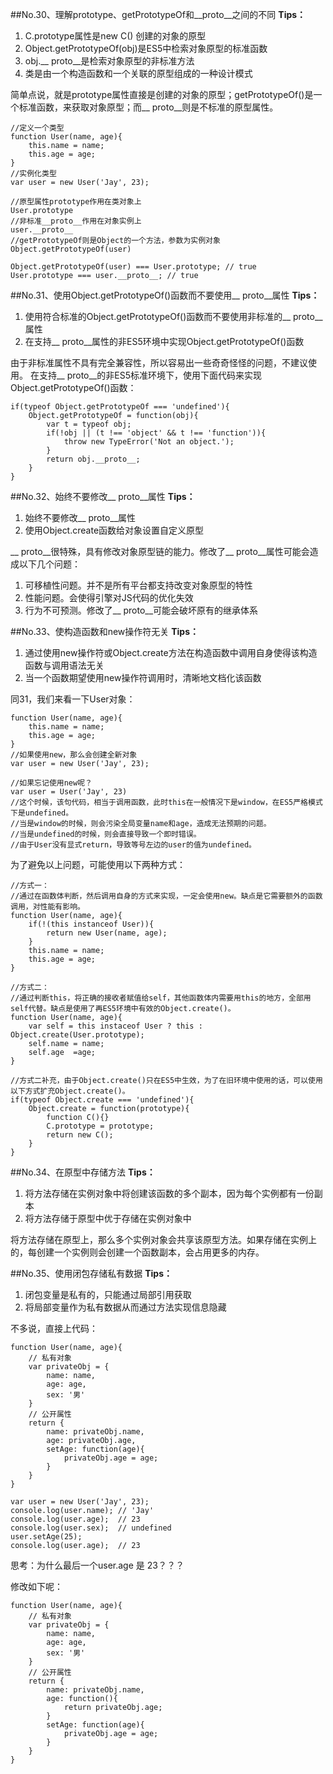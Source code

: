 ##No.30、理解prototype、getPrototypeOf和__proto__之间的不同
**Tips：**

1. C.prototype属性是new C() 创建的对象的原型
2. Object.getPrototypeOf(obj)是ES5中检索对象原型的标准函数
3. obj.__ proto__是检索对象原型的非标准方法
4. 类是由一个构造函数和一个关联的原型组成的一种设计模式

简单点说，就是prototype属性直接是创建的对象的原型；getPrototypeOf()是一个标准函数，来获取对象原型；而__ proto__则是不标准的原型属性。

	//定义一个类型
	function User(name, age){
		this.name = name;
		this.age = age;
	}
	//实例化类型
	var user = new User('Jay', 23);

	//原型属性prototype作用在类对象上
	User.prototype
	//非标准__proto__作用在对象实例上
	user.__proto__
	//getPrototypeOf则是Object的一个方法，参数为实例对象
	Object.getPrototypeOf(user)

	Object.getPrototypeOf(user) === User.prototype; // true
	User.prototype === user.__proto__; // true
	

##No.31、使用Object.getPrototypeOf()函数而不要使用__ proto__属性
**Tips：**

1. 使用符合标准的Object.getPrototypeOf()函数而不要使用非标准的__ proto__属性
2. 在支持__ proto__属性的非ES5环境中实现Object.getPrototypeOf()函数

由于非标准属性不具有完全兼容性，所以容易出一些奇奇怪怪的问题，不建议使用。
在支持__ proto__的非ES5标准环境下，使用下面代码来实现Object.getPrototypeOf()函数：

	if(typeof Object.getPrototypeOf === 'undefined'){
		Object.getPrototypeOf = function(obj){
			var t = typeof obj;
			if(!obj || (t !== 'object' && t !== 'function')){
				throw new TypeError('Not an object.');
			}
			return obj.__proto__;
		}
	}
 
##No.32、始终不要修改__ proto__属性
**Tips：**

1. 始终不要修改__ proto__属性
2. 使用Object.create函数给对象设置自定义原型

__ proto__很特殊，具有修改对象原型链的能力。修改了__ proto__属性可能会造成以下几个问题：

1. 可移植性问题。并不是所有平台都支持改变对象原型的特性
2. 性能问题。会使得引擎对JS代码的优化失效
3. 行为不可预测。修改了__ proto__可能会破坏原有的继承体系


##No.33、使构造函数和new操作符无关
**Tips：**

1. 通过使用new操作符或Object.create方法在构造函数中调用自身使得该构造函数与调用语法无关
2. 当一个函数期望使用new操作符调用时，清晰地文档化该函数

同31，我们来看一下User对象：

	function User(name, age){
		this.name = name;
		this.age = age;
	}
	//如果使用new，那么会创建全新对象
	var user = new User('Jay', 23);

	//如果忘记使用new呢？
	var user = User('Jay', 23)
	//这个时候，该句代码，相当于调用函数，此时this在一般情况下是window，在ES5严格模式下是undefined。
	//当是window的时候，则会污染全局变量name和age，造成无法预期的问题。
	//当是undefined的时候，则会直接导致一个即时错误。
	//由于User没有显式return，导致等号左边的user的值为undefined。
为了避免以上问题，可能使用以下两种方式：

	//方式一：
	//通过在函数体判断，然后调用自身的方式来实现，一定会使用new。缺点是它需要额外的函数调用，对性能有影响。
	function User(name, age){
		if(!(this instanceof User)){
			return new User(name, age);
		}
		this.name = name;
		this.age = age;
	}

	//方式二：
	//通过判断this，将正确的接收者赋值给self，其他函数体内需要用this的地方，全部用self代替。缺点是使用了再ES5环境中有效的Object.create()。
	function User(name, age){
		var self = this instaceof User ? this : Object.create(User.prototype);
		self.name = name;
		self.age  =age; 
	}

	//方式二补充，由于Object.create()只在ES5中生效，为了在旧环境中使用的话，可以使用以下方式扩充Object.create()。
	if(typeof Object.create === 'undefined'){
		Object.create = function(prototype){
			function C(){}
			C.prototype = prototype;
			return new C();
		}
	}

##No.34、在原型中存储方法
**Tips：**

1. 将方法存储在实例对象中将创建该函数的多个副本，因为每个实例都有一份副本
2. 将方法存储于原型中优于存储在实例对象中

将方法存储在原型上，那么多个实例对象会共享该原型方法。如果存储在实例上的，每创建一个实例则会创建一个函数副本，会占用更多的内存。

##No.35、使用闭包存储私有数据
**Tips：**

1. 闭包变量是私有的，只能通过局部引用获取
2. 将局部变量作为私有数据从而通过方法实现信息隐藏

不多说，直接上代码：

	function User(name, age){
		// 私有对象
		var privateObj = {
			name: name,
			age: age,
			sex: '男'
		}
		// 公开属性
		return {
			name: privateObj.name,
			age: privateObj.age,
			setAge: function(age){
				privateObj.age = age;
			}
		}
	}
	
	var user = new User('Jay', 23);
	console.log(user.name); // 'Jay'
	console.log(user.age);  // 23
	console.log(user.sex);  // undefined
	user.setAge(25);		
	console.log(user.age);  // 23

思考：为什么最后一个user.age 是 23？？？

修改如下呢：

	function User(name, age){
		// 私有对象
		var privateObj = {
			name: name,
			age: age,
			sex: '男'
		}
		// 公开属性
		return {
			name: privateObj.name,
			age: function(){
				return privateObj.age;
			}
			setAge: function(age){
				privateObj.age = age;
			}
		}
	}
